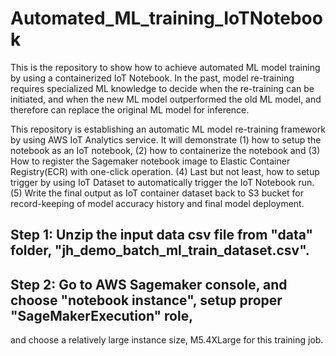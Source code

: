 # Automated_ML_training_IoTNotebook
This is the repository to show how to achieve automated ML model training by using a containerized IoT Notebook.
In the past, model re-training requires specialized ML knowledge to decide when the re-training can be initiated, 
and when the new ML model outperformed the old ML model, and therefore can replace the original ML model for inference.

This repository is establishing an automatic ML model re-training framework by using AWS IoT Analytics service.
It will demonstrate (1) how to setup the notebook as an IoT notebook, (2) how to containerize the notebook and 
(3) How to register the Sagemaker notebook image to Elastic Container Registry(ECR) with one-click operation. 
(4) Last but not least, how to setup trigger by using IoT Dataset to automatically trigger the IoT Notebook run.
(5) Write the final output as IoT container dataset back to S3 bucket for record-keeping of model accuracy history and final model deployment. 

## Step 1: Unzip the input data csv file from "data" folder, "jh_demo_batch_ml_train_dataset.csv". 

## Step 2: Go to AWS Sagemaker console, and choose "notebook instance", setup proper "SageMakerExecution" role, 
and choose a relatively large instance size, M5.4XLarge for this training job. 
